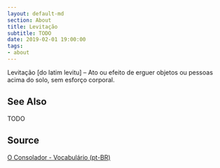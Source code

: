 ```yaml
---
layout: default-md
section: About
title: Levitação
subtitle: TODO
date: 2019-02-01 19:00:00
tags:
- about
---
```


Levitação [do latim levitu] – Ato ou efeito de erguer objetos ou pessoas acima do solo, sem esforço corporal.

## See Also
TODO

## Source
[O Consolador - Vocabulário (pt-BR)](http://www.oconsolador.com.br/linkfixo/vocabulario/principal.html)


